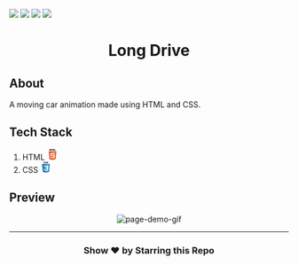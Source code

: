 ![](https://img.shields.io/badge/Page-Long_Drive-yellow.svg)
![](https://img.shields.io/badge/Tools-HTML_and_CSS-skyblue.svg)
![](https://img.shields.io/badge/Level-Basic-red.svg)
![](https://img.shields.io/badge/Status-Complete-green.svg) 

<h1 align="center">Long Drive</h1>

<h2> About </h2>
<p>A moving car animation made using HTML and CSS. </p>

<h2> Tech Stack </h2>
<ol>
  <li> HTML <img src="https://raw.githubusercontent.com/devicons/devicon/master/icons/html5/html5-original-wordmark.svg" alt="html5" width="20" height="20"/> </li>
  <li> CSS <img src="https://raw.githubusercontent.com/devicons/devicon/master/icons/css3/css3-original-wordmark.svg" alt="css3" width="20" height="20"/> </li>
</ol>

<h2> Preview </h2>
<p align="center">
<img src="https://i.postimg.cc/bJ7prP9K/car.gif"  alt="page-demo-gif"/> 
</p>

<hr>

<h3 align="center"> Show ❤️ by Starring this Repo </h3>